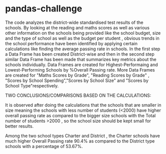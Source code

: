 # pandas-challenge
The code analyzes the district-wide standardised test results of the schools. 
By looking at the reading and maths scores as well as various other information on the schools being provided  like the school budget, size and the type of school as well as the budget per student , obvious trends in the school performance have been identified by applying certain calculations like finding the average passing rate in schools.
In the first step a Data Frame has been created District-wise and then in the second step similar Data Frame has been made that summarizes key metrics about the schools individually.
Data Frames are created for Highest-Performaing and Lowest-Performing Schools by %Overall Passing rate.
More Data Frames are created for "Maths Scores by Grade", "Reading Scores by Grade" , "Scores by School Spending","Scores by School Size" and "Scores by School Type"respectively.

TWO CONCLUSIONS/COMPARISONS BASED ON THE CALCULATIONS:

It is observed after doing the calculations that the schools that are smaller in size meaning the schools with less number of students (<2000) have higher overall passing rate as compared to the bigger size schools with the Total number of students >2000 , so the school size should be kept small for better results.

Among the two school types Charter and District , the Charter schools have much higher Overall Passing rate 90.4% as compared to the District type schools with a percentage of 53.67%.

